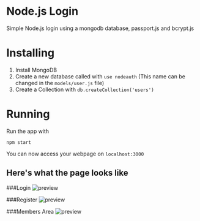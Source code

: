 # Node.js Login
Simple Node.js login using a mongodb database, passport.js and bcrypt.js


# Installing

1. Install MongoDB
2. Create a new database called with `use nodeauth` (This name can be changed in the `models/user.js` file)
3. Create a Collection with `db.createCollection('users')`


# Running

Run the app with

	npm start
	
	
You can now access your webpage on `localhost:3000`


## Here's what the page looks like

###Login
![preview](http://i.imgur.com/WSs3f2L.png "Login")

###Register
![preview](http://imgur.com/usB6AVI.png "Register")

###Members Area
![preview](http://imgur.com/WyiULDx.png "Members Area")